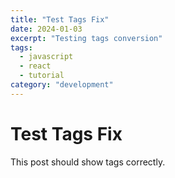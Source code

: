 ```yaml
---
title: "Test Tags Fix"
date: 2024-01-03
excerpt: "Testing tags conversion"
tags: 
  - javascript
  - react
  - tutorial
category: "development"
---
```


# Test Tags Fix

This post should show tags correctly.
